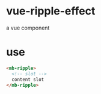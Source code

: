 # vue-ripple-effect
a vue component
# use
``` html
<mb-ripple>
  <!-- slot -->
  content slot
</mb-ripple>
```
